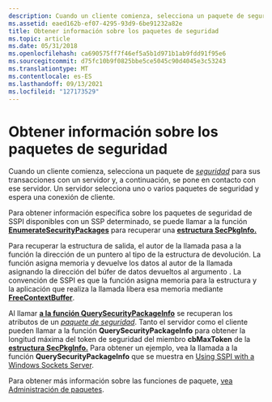 ```yaml
---
description: Cuando un cliente comienza, selecciona un paquete de seguridad para sus transacciones con un servidor y, a continuación, se pone en contacto con ese servidor. Un servidor selecciona uno o varios paquetes de seguridad y espera una conexión de cliente.
ms.assetid: eaed162b-ef07-4295-93d9-6be91232a82e
title: Obtener información sobre los paquetes de seguridad
ms.topic: article
ms.date: 05/31/2018
ms.openlocfilehash: ca690575ff7f46ef5a5b1d971b1ab9fdd91f95e6
ms.sourcegitcommit: d75fc10b9f0825bbe5ce5045c90d4045e3c53243
ms.translationtype: MT
ms.contentlocale: es-ES
ms.lasthandoff: 09/13/2021
ms.locfileid: "127173529"
---
```

# <a name="getting-information-about-security-packages"></a>Obtener información sobre los paquetes de seguridad

Cuando un cliente comienza, selecciona un paquete de [*seguridad*](/windows/desktop/SecGloss/s-gly) para sus transacciones con un servidor y, a continuación, se pone en contacto con ese servidor. Un servidor selecciona uno o varios paquetes de seguridad y espera una conexión de cliente.

Para obtener información específica sobre los paquetes de seguridad de SSPI disponibles con un SSP determinado, se puede llamar a la función [**EnumerateSecurityPackages**](/windows/desktop/api/Sspi/nf-sspi-enumeratesecuritypackagesa) para recuperar una [**estructura SecPkgInfo.**](/windows/desktop/api/Sspi/ns-sspi-secpkginfoa)

Para recuperar la estructura de salida, el autor de la llamada pasa a la función la dirección de un puntero al tipo de la estructura de devolución. La función asigna memoria y devuelve los datos al autor de la llamada asignando la dirección del búfer de datos devueltos al argumento . La convención de SSPI es que la función asigna memoria para la estructura y la aplicación que realiza la llamada libera esa memoria mediante [**FreeContextBuffer**](/windows/desktop/api/Sspi/nf-sspi-freecontextbuffer).

Al llamar [**a la función QuerySecurityPackageInfo**](/windows/desktop/api/Sspi/nf-sspi-querysecuritypackageinfoa) se recuperan los atributos de un [*paquete de seguridad*](/windows/desktop/SecGloss/s-gly). Tanto el servidor como el cliente pueden llamar a la función **QuerySecurityPackageInfo** para obtener la longitud máxima del token de seguridad del miembro **cbMaxToken** de la [**estructura SecPkgInfo.**](/windows/desktop/api/Sspi/ns-sspi-secpkginfoa) Para obtener un ejemplo, vea la llamada a la función **QuerySecurityPackageInfo** que se muestra en [Using SSPI with a Windows Sockets Server](using-sspi-with-a-windows-sockets-server.md).

Para obtener más información sobre las funciones de paquete, [vea Administración de paquetes](authentication-functions.md).

 

 
